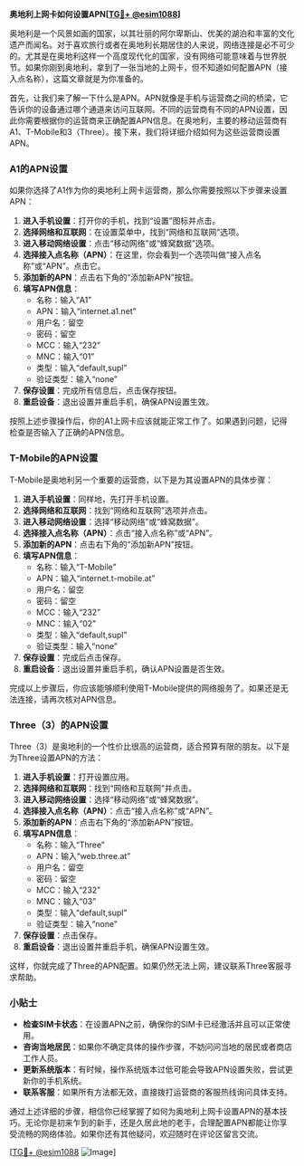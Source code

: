 **奥地利上网卡如何设置APN[[TG💪+ @esim1088](https://t.me/s/esim1088)]**

奥地利是一个风景如画的国家，以其壮丽的阿尔卑斯山、优美的湖泊和丰富的文化遗产而闻名。对于喜欢旅行或者在奥地利长期居住的人来说，网络连接是必不可少的。尤其是在奥地利这样一个高度现代化的国家，没有网络可能意味着与世界脱节。如果你刚到奥地利，拿到了一张当地的上网卡，但不知道如何配置APN（接入点名称），这篇文章就是为你准备的。

首先，让我们来了解一下什么是APN。APN就像是手机与运营商之间的桥梁，它告诉你的设备通过哪个通道来访问互联网。不同的运营商有不同的APN设置，因此你需要根据你的运营商来正确配置APN信息。在奥地利，主要的移动运营商有A1、T-Mobile和3（Three）。接下来，我们将详细介绍如何为这些运营商设置APN。

### A1的APN设置

如果你选择了A1作为你的奥地利上网卡运营商，那么你需要按照以下步骤来设置APN：

1. **进入手机设置**：打开你的手机，找到“设置”图标并点击。
2. **选择网络和互联网**：在设置菜单中，找到“网络和互联网”选项。
3. **进入移动网络设置**：点击“移动网络”或“蜂窝数据”选项。
4. **选择接入点名称（APN）**：在这里，你会看到一个选项叫做“接入点名称”或“APN”。点击它。
5. **添加新的APN**：点击右下角的“添加新APN”按钮。
6. **填写APN信息**：
   - 名称：输入“A1”
   - APN：输入“internet.a1.net”
   - 用户名：留空
   - 密码：留空
   - MCC：输入“232”
   - MNC：输入“01”
   - 类型：输入“default,supl”
   - 验证类型：输入“none”
7. **保存设置**：完成所有信息后，点击保存按钮。
8. **重启设备**：退出设置并重启手机，确保APN设置生效。

按照上述步骤操作后，你的A1上网卡应该就能正常工作了。如果遇到问题，记得检查是否输入了正确的APN信息。

### T-Mobile的APN设置

T-Mobile是奥地利另一个重要的运营商，以下是为其设置APN的具体步骤：

1. **进入手机设置**：同样地，先打开手机设置。
2. **选择网络和互联网**：找到“网络和互联网”选项并点击。
3. **进入移动网络设置**：选择“移动网络”或“蜂窝数据”。
4. **选择接入点名称（APN）**：点击“接入点名称”或“APN”。
5. **添加新的APN**：点击右下角的“添加新APN”按钮。
6. **填写APN信息**：
   - 名称：输入“T-Mobile”
   - APN：输入“internet.t-mobile.at”
   - 用户名：留空
   - 密码：留空
   - MCC：输入“232”
   - MNC：输入“02”
   - 类型：输入“default,supl”
   - 验证类型：输入“none”
7. **保存设置**：完成后点击保存。
8. **重启设备**：退出设置并重启手机，确认APN设置是否生效。

完成以上步骤后，你应该能够顺利使用T-Mobile提供的网络服务了。如果还是无法连接，请再次核对APN信息。

### Three（3）的APN设置

Three（3）是奥地利的一个性价比很高的运营商，适合预算有限的朋友。以下是为Three设置APN的方法：

1. **进入手机设置**：打开设置应用。
2. **选择网络和互联网**：找到“网络和互联网”并点击。
3. **进入移动网络设置**：选择“移动网络”或“蜂窝数据”。
4. **选择接入点名称（APN）**：点击“接入点名称”或“APN”。
5. **添加新的APN**：点击右下角的“添加新APN”按钮。
6. **填写APN信息**：
   - 名称：输入“Three”
   - APN：输入“web.three.at”
   - 用户名：留空
   - 密码：留空
   - MCC：输入“232”
   - MNC：输入“03”
   - 类型：输入“default,supl”
   - 验证类型：输入“none”
7. **保存设置**：点击保存。
8. **重启设备**：退出设置并重启手机，确保APN设置生效。

这样，你就完成了Three的APN配置。如果仍然无法上网，建议联系Three客服寻求帮助。

### 小贴士

- **检查SIM卡状态**：在设置APN之前，确保你的SIM卡已经激活并且可以正常使用。
- **咨询当地居民**：如果你不确定具体的操作步骤，不妨问问当地的居民或者商店工作人员。
- **更新系统版本**：有时候，操作系统版本过低可能会导致APN设置失败，尝试更新你的手机系统。
- **联系客服**：如果所有方法都无效，直接拨打运营商的客服热线询问具体支持。

通过上述详细的步骤，相信你已经掌握了如何为奥地利上网卡设置APN的基本技巧。无论你是初来乍到的新手，还是久居此地的老手，合理配置APN都能让你享受流畅的网络体验。如果你还有其他疑问，欢迎随时在评论区留言交流。

[[TG💪+ @esim1088](https://t.me/s/esim1088) ![Image](https://i.postimg.cc/4NQfJmqS/Snipaste-2025-05-13-00-14-12.png)]